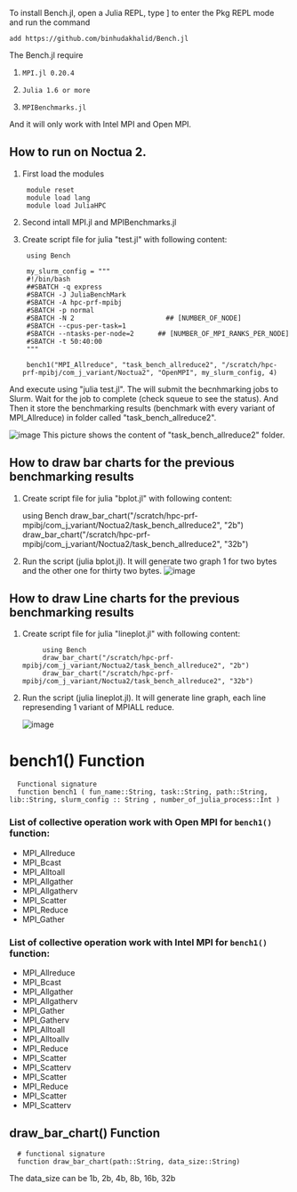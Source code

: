 To install Bench.jl, open a Julia REPL, type ] to enter the Pkg REPL mode and run the command
   
    add https://github.com/binhudakhalid/Bench.jl

The Bench.jl require
1.     MPI.jl 0.20.4
1.     Julia 1.6 or more
1.     MPIBenchmarks.jl

And it will only work with Intel MPI and Open MPI.

## How to run on Noctua 2.

1. First load the modules

        module reset
        module load lang    
        module load JuliaHPC  

2. Second intall MPI.jl and MPIBenchmarks.jl

3. Create script file for julia "test.jl" with following content:

        using Bench

        my_slurm_config = """
        #!/bin/bash
        ##SBATCH -q express
        #SBATCH -J JuliaBenchMark
        #SBATCH -A hpc-prf-mpibj
        #SBATCH -p normal
        #SBATCH -N 2                       ## [NUMBER_OF_NODE]
        #SBATCH --cpus-per-task=1
        #SBATCH --ntasks-per-node=2      ## [NUMBER_OF_MPI_RANKS_PER_NODE]
        #SBATCH -t 50:40:00
        """

        bench1("MPI_Allreduce", "task_bench_allreduce2", "/scratch/hpc-prf-mpibj/com_j_variant/Noctua2", "OpenMPI", my_slurm_config, 4)


And execute using "julia test.jl". The will submit the becnhmarking jobs to Slurm. Wait for the job to complete (check squeue to see the status). And Then it store the benchmarking results (benchmark with every variant of MPI_Allreduce) in folder called "task_bench_allreduce2". 

![image](https://user-images.githubusercontent.com/9871507/223517799-f656d8ad-81bb-4f70-99fa-ca40d7f095eb.png) This picture shows the content of "task_bench_allreduce2" folder.

## How to draw bar charts for the previous benchmarking results

1. Create script file for julia "bplot.jl" with following content:

      using Bench
      draw_bar_chart("/scratch/hpc-prf-mpibj/com_j_variant/Noctua2/task_bench_allreduce2", "2b")
      draw_bar_chart("/scratch/hpc-prf-mpibj/com_j_variant/Noctua2/task_bench_allreduce2", "32b")

2. Run the script (julia bplot.jl).  It will generate two graph 1 for two bytes and the other one for thirty two bytes.
 ![image](https://user-images.githubusercontent.com/9871507/223521470-f8817fc3-4936-4b3b-a565-013be9922d21.png)



## How to draw Line charts for the previous benchmarking results


1. Create script file for julia "lineplot.jl" with following content:

            using Bench
            draw_bar_chart("/scratch/hpc-prf-mpibj/com_j_variant/Noctua2/task_bench_allreduce2", "2b")
            draw_bar_chart("/scratch/hpc-prf-mpibj/com_j_variant/Noctua2/task_bench_allreduce2", "32b")

2. Run the script (julia lineplot.jl).  It will generate line graph, each line represending 1 variant of MPIALL reduce.

   ![image](https://user-images.githubusercontent.com/9871507/223522068-b26cd1c1-385d-409d-81ca-5430601c9810.png)


# bench1() Function
      Functional signature
      function bench1 ( fun_name::String, task::String, path::String, lib::String, slurm_config :: String , number_of_julia_process::Int )

### List of collective operation work with Open MPI for `bench1()` function:
   - MPI_Allreduce
   - MPI_Bcast
   - MPI_Alltoall
   - MPI_Allgather
   - MPI_Allgatherv
   - MPI_Scatter
   - MPI_Reduce
   - MPI_Gather
   
   
### List of collective operation work with Intel MPI for `bench1()` function:

   - MPI_Allreduce
   - MPI_Bcast
   - MPI_Allgather
   - MPI_Allgatherv
   - MPI_Gather
   - MPI_Gatherv
   - MPI_Alltoall
   - MPI_Alltoallv
   - MPI_Reduce
   - MPI_Scatter
   - MPI_Scatterv
   - MPI_Scatter
   - MPI_Reduce
   - MPI_Scatter
   - MPI_Scatterv


## draw_bar_chart() Function

      # functional signature
      function draw_bar_chart(path::String, data_size::String)
      
 The data_size can be 1b, 2b, 4b, 8b, 16b, 32b


